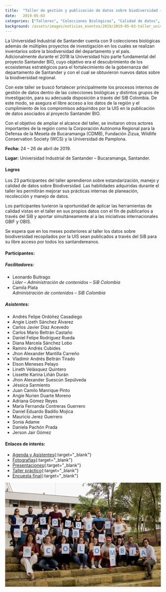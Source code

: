 ```yaml
---
title:  "Taller de gestión y publicación de datos sobre biodiversidad – Universidad Industrial de Santander"
date:   2019-05-03
categories: ["Talleres", "Colecciones Biológicas", "Calidad de datos", "Santander", "2019"]
background: /assets/images/noticias_eventos/2019/2019-05-03-taller_universidad_industrial_de_santander-a.jpg
---
```


La Universidad Industrial de Santander cuenta con 9 colecciones biológicas además de múltiples proyectos de investigación en los cuales se realizan inventarios sobre la biodiversidad del departamento y el país. Adicionalmente durante el 2018 la Universidad hizo parte fundamental del proyecto Santander BIO, cuyo objetivo era el descubrimiento de los ecosistemas estratégicos para el fortalecimiento de la gobernanza del departamento de Santander y con el cual se obtuvieron nuevos datos sobre la biodiversidad regional.

Con este taller se buscó fortalecer principalmente los procesos internos de gestión de datos dentro de las colecciones biológicas y distintos grupos de investigación, para su adecuada disposición a través del SiB Colombia. De este modo, se asegura el libre acceso a los datos de la región y el cumplimiento de los compromisos adquiridos por la UIS en la publicación de datos asociados al proyecto Santander BIO.

Con el objetivo de ampliar el alcance del taller, se invitaron otros actores importantes de la región como la Corporación Autónoma Regional para la Defensa de la Meseta de Bucaramanga (CDMB), Fundación Zizua, Wildlife Conservation Society (WCS) y la Universidad de Pamplona.

**Fecha:** 24 – 26 de abril de 2019.

**Lugar:** Universidad Industrial de Santander – Bucaramanga, Santander.


#### Logros

Los 23 participantes del taller aprendieron sobre estandarización, manejo y calidad de datos sobre Biodiversidad. Las habilidades adquiridas durante el taller les permitirán mejorar sus prácticas internas de planeación, recolección y manejo de datos.

Los participantes tuvieron la oportunidad de aplicar las herramientas de calidad vistas en el taller en sus propios datos con el fin de publicarlos a través del SiB y aportar simultáneamente al a las iniciativas internacionales GBIF y OBIS.

Se espera que en los meses posteriores al taller los datos sobre biodiversidad recopilados por la UIS sean publicados a través del SiB para su libre acceso por todos los santandereanos.


#### Participantes:

##### Facilitadores:

- Leonardo Buitrago  
  *Líder – Administración de contenidos – SiB Colombia*
- Camila Plata  
  *Administración de contenidos – SiB Colombia*
   
##### Asistentes:

 - Andrés Felipe Ordóñez Casadiego
 - Angie Lizeth Sánchez Álvarez
 - Carlos Javier Díaz Acevedo
 - Carlos Mario Beltrán Castaño
 - Daniel Felipe Rodríguez Rueda
 - Diana Marcela Sánchez Lobo
 - Ramiro Andrés Cubides
 - Jhon Alexander Mantilla Carreño
 - Vladimir Andrés Beltrán Tirado
 - Elson Meneses Pelayo
 - Lineth Velásquez Quintero
 - Lissette Karina Liñán Durán
 - Jhon Alexander Suescún Sepúlveda
 - Jéssica Sarmiento
 - Juan Camilo Manrique Pinto
 - Angie Nurien Duarte Moreno
 - Adriana Gómez Reyes
 - María Fernanda Contreras Guerrero
 - Daniel Eduardo Badillo Mojica
 - Mauricio Jerez Guerrero
 - Sonia Adame
 - Daniela Pachón Prada
 - Jerson Jair Gómez
 
#### Enlaces de interés:

- [Agenda y Asistentes](https://drive.google.com/drive/folders/180hI-X-cYXC-7CGZyvX2ehouiCUjN_vY){:target="_blank"}
- [Fotografías](https://drive.google.com/drive/folders/1ISb8tgud6h4IWkafg_KlwxaBCY3Pnj--){:target="_blank"}
- [Presentaciones](https://drive.google.com/drive/folders/1D6WBxuX70knQGxHxKtdUVBRlC5Wa7GUW){:target="_blank"}
- [Taller práctico](https://drive.google.com/drive/folders/1icKScrp3kb7LM3JqnFBtXo_UxUAR1UFy){:target="_blank"}
- [Encuesta final](https://drive.google.com/file/d/1fJaLZFmwxZaA1ILI-pXN3QzlmiPr5o1O/view){:target="_blank"}

![My helpful screenshot](/assets/images/noticias_eventos/2019/2019-05-03-taller_universidad_industrial_de_santander-b.jpg)
